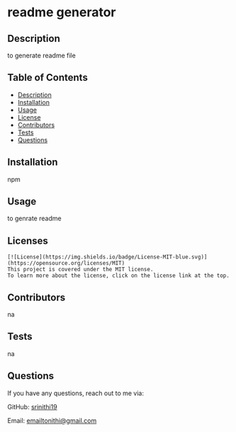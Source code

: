 
  
  # readme generator

  ## Description

  to generate readme file

  ## Table of Contents

  - [Description](#description)
  - [Installation](#installation)
  - [Usage](#usage)
  - [License](#license)
  - [Contributors](#contributors)
  - [Tests](#tests)
  - [Questions](#questions)

  ## Installation

  npm

  ## Usage

  to genrate readme

  ## Licenses
    [![License](https://img.shields.io/badge/License-MIT-blue.svg)](https://opensource.org/licenses/MIT)
    This project is covered under the MIT license. 
    To learn more about the license, click on the license link at the top.

  ## Contributors

  na

  ## Tests

  na

  ## Questions

  If you have any questions, reach out to me via:

  GitHub: [srinithi19](https://github.com/srinithi19)

  Email: [emailtonithi@gmail.com](mailto:emailtonithi@gmail.com)
